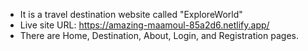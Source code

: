 * It is a travel destination website called "ExploreWorld"
* Live site URL: https://amazing-maamoul-85a2d6.netlify.app/
* There are Home, Destination, About, Login, and Registration pages.
